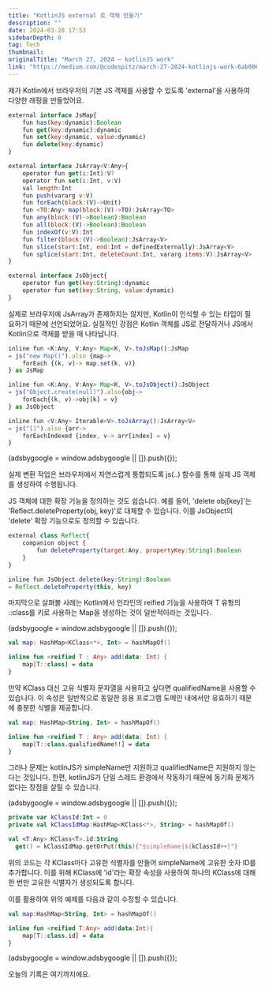 ```yaml
---
title: "KotlinJS external 로 객체 만들기"
description: ""
date: 2024-03-28 17:53
sidebarDepth: 0
tag: Tech
thumbnail: 
originalTitle: "March 27, 2024 — kotlinJS work"
link: "https://medium.com/@codespitz/march-27-2024-kotlinjs-work-6ab006be4fea"
---
```



제가 Kotlin에서 브라우저의 기본 JS 객체를 사용할 수 있도록 'external'을 사용하여 다양한 래핑을 만들었어요.

```js
external interface JsMap{
    fun has(key:dynamic):Boolean
    fun get(key:dynamic):dynamic
    fun set(key:dynamic, value:dynamic)
    fun delete(key:dynamic)
}

external interface JsArray<V:Any>{
    operator fun get(i:Int):V?
    operator fun set(i:Int, v:V)
    val length:Int
    fun push(vararg v:V)
    fun forEach(block:(V)->Unit)
    fun <TO:Any> map(block:(V)->TO):JsArray<TO>
    fun any(block:(V)->Boolean):Boolean
    fun all(block:(V)->Boolean):Boolean
    fun indexOf(v:V):Int
    fun filter(block:(V)->Boolean):JsArray<V>
    fun slice(start:Int, end:Int = definedExternally):JsArray<V>
    fun splice(start:Int, deleteCount:Int, vararg items:V):JsArray<V>
}

external interface JsObject{
    operator fun get(key:String):dynamic
    operator fun set(key:String, value:dynamic)
}
```

실제로 브라우저에 JsArray가 존재하지는 않지만, Kotlin이 인식할 수 있는 타입이 필요하기 때문에 선언되었어요. 실질적인 강점은 Kotlin 객체를 JS로 전달하거나 JS에서 Kotlin으로 객체를 받을 때 나타납니다.

```js
inline fun <K:Any, V:Any> Map<K, V>.toJsMap():JsMap 
= js("new Map()").also {map->
    forEach {(k, v)-> map.set(k, v)}
} as JsMap

inline fun <K:Any, V:Any> Map<K, V>.toJsObject():JsObject 
= js("Object.create(null)").also{obj-> 
    forEach{(k, v)->obj[k] = v}
} as JsObject

inline fun <V:Any> Iterable<V>.toJsArray():JsArray<V> 
= js("[]").also {arr->
    forEachIndexed {index, v-> arr[index] = v}
}
```

<!-- ui-log 수평형 -->
<ins class="adsbygoogle"
  style="display:block"
  data-ad-client="ca-pub-4877378276818686"
  data-ad-slot="9743150776"
  data-ad-format="auto"
  data-full-width-responsive="true"></ins>
<component is="script">
(adsbygoogle = window.adsbygoogle || []).push({});
</component>

실제 변환 작업은 브라우저에서 자연스럽게 통합되도록 js(..) 함수를 통해 실제 JS 객체를 생성하여 수행됩니다.

JS 객체에 대한 확장 기능을 정의하는 것도 쉽습니다. 예를 들어, 'delete obj[key]'는 'Reflect.deleteProperty(obj, key)'로 대체할 수 있습니다. 이를 JsObject의 'delete' 확장 기능으로도 정의할 수 있습니다.

```js
external class Reflect{
    companion object {
        fun deleteProperty(target:Any, propertyKey:String):Boolean
    }
}

inline fun JsObject.delete(key:String):Boolean 
= Reflect.deleteProperty(this, key)
```

마지막으로 살펴볼 사례는 Kotlin에서 인라인의 reified 기능을 사용하여 T 유형의 ::class를 키로 사용하는 Map을 생성하는 것이 일반적이라는 것입니다.

<!-- ui-log 수평형 -->
<ins class="adsbygoogle"
  style="display:block"
  data-ad-client="ca-pub-4877378276818686"
  data-ad-slot="9743150776"
  data-ad-format="auto"
  data-full-width-responsive="true"></ins>
<component is="script">
(adsbygoogle = window.adsbygoogle || []).push({});
</component>

```kotlin
val map: HashMap<KClass<*>, Int> = hashMapOf()

inline fun <reified T : Any> add(data: Int) {
    map[T::class] = data
}
```

만약 KClass 대신 고유 식별자 문자열을 사용하고 싶다면 qualifiedName을 사용할 수 있습니다. 이 속성은 일반적으로 동일한 응용 프로그램 도메인 내에서만 유효하기 때문에 충분한 식별을 제공합니다.

```kotlin
val map: HashMap<String, Int> = hashMapOf()

inline fun <reified T : Any> add(data: Int) {
    map[T::class.qualifiedName!!] = data
}
```

그러나 문제는 kotlinJS가 simpleName만 지원하고 qualifiedName은 지원하지 않는다는 것입니다. 한편, kotlinJS가 단일 스레드 환경에서 작동하기 때문에 동기화 문제가 없다는 장점을 살릴 수 있습니다.

<!-- ui-log 수평형 -->
<ins class="adsbygoogle"
  style="display:block"
  data-ad-client="ca-pub-4877378276818686"
  data-ad-slot="9743150776"
  data-ad-format="auto"
  data-full-width-responsive="true"></ins>
<component is="script">
(adsbygoogle = window.adsbygoogle || []).push({});
</component>

```kotlin
private var kClassId:Int = 0
private val kClassIdMap:HashMap<KClass<*>, String> = hashMapOf()

val <T:Any> KClass<T>.id:String 
  get() = kClassIdMap.getOrPut(this){"$simpleName|${kClassId++}"}
```

위의 코드는 각 KClass마다 고유한 식별자를 만들어 simpleName에 고유한 숫자 ID를 추가합니다. 이를 위해 KClass에 'id'라는 확장 속성을 사용하여 하나의 KClass에 대해 한 번만 고유한 식별자가 생성되도록 합니다.

이를 활용하여 위의 예제를 다음과 같이 수정할 수 있습니다.

```kotlin
val map:HashMap<String, Int> = hashMapOf()

inline fun <reified T:Any> add(data:Int){
    map[T::class.id] = data
}
```

<!-- ui-log 수평형 -->
<ins class="adsbygoogle"
  style="display:block"
  data-ad-client="ca-pub-4877378276818686"
  data-ad-slot="9743150776"
  data-ad-format="auto"
  data-full-width-responsive="true"></ins>
<component is="script">
(adsbygoogle = window.adsbygoogle || []).push({});
</component>

오늘의 기록은 여기까지에요.